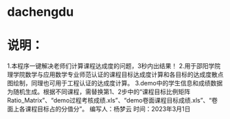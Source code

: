 # dachengdu
# 说明：
1.本程序一键解决老师们计算课程达成度的问题，3秒内出结果！
2.用于邵阳学院理学院数学与应用数学专业师范认证的课程目标达成度计算和各目标的达成度散点图绘制，同理也可用于工程认证的达成度计算。
3.demo中的学生信息和成绩数据为随机生成。根据不同课程，需替换第1、2步中的“课程目标比例矩阵Ratio_Matrix”、“demo过程考核成绩.xls”、“demo卷面课程目标成绩.xls”、“卷面上各课程目标占的分值分”。
编写人：杨梦云
时间：2023年3月1日
